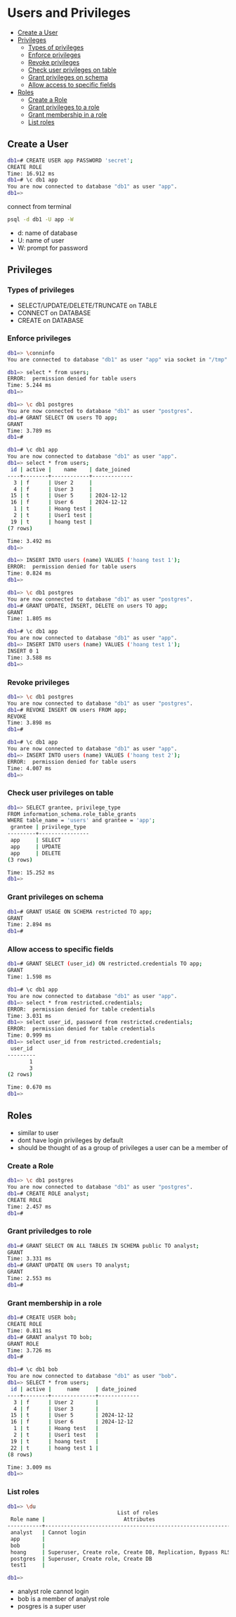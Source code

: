 # Users and Privileges

- [Create a User](#create-a-user)
- [Privileges](#privileges)
  - [Types of privileges](#types-of-privileges)
  - [Enforce privileges](#enforce-privileges)
  - [Revoke privileges](#revoke-privileges)
  - [Check user privileges on table](#check-user-privileges-on-table)
  - [Grant privileges on schema](#grant-privileges-on-schema)
  - [Allow access to specific fields](#allow-access-to-specific-fields)
- [Roles](#roles)
  - [Create a Role](#create-a-role)
  - [Grant privileges to a role](#grant-privileges-to-a-role)
  - [Grant membership in a role](#grant-membership-in-a-role)
  - [List roles](#list-roles)

## Create a User

```bash
db1=# CREATE USER app PASSWORD 'secret';
CREATE ROLE
Time: 16.912 ms
db1=# \c db1 app
You are now connected to database "db1" as user "app".
db1=>
```

connect from terminal

```bash
psql -d db1 -U app -W
```

- d: name of database
- U: name of user
- W: prompt for password

## Privileges

### Types of privileges

- SELECT/UPDATE/DELETE/TRUNCATE on TABLE
- CONNECT on DATABASE
- CREATE on DATABASE

### Enforce privileges

```bash
db1=> \conninfo
You are connected to database "db1" as user "app" via socket in "/tmp" at port "5432".

db1=> select * from users;
ERROR:  permission denied for table users
Time: 5.244 ms
db1=>

db1=> \c db1 postgres
You are now connected to database "db1" as user "postgres".
db1=# GRANT SELECT ON users TO app;
GRANT
Time: 3.789 ms
db1=#

db1=# \c db1 app
You are now connected to database "db1" as user "app".
db1=> select * from users;
 id | active |    name    | date_joined
----+--------+------------+-------------
  3 | f      | User 2     |
  4 | f      | User 3     |
 15 | t      | User 5     | 2024-12-12
 16 | f      | User 6     | 2024-12-12
  1 | t      | Hoang test |
  2 | t      | User1 test |
 19 | t      | hoang test |
(7 rows)

Time: 3.492 ms
db1=>

db1=> INSERT INTO users (name) VALUES ('hoang test 1');
ERROR:  permission denied for table users
Time: 0.824 ms
db1=>

db1=> \c db1 postgres
You are now connected to database "db1" as user "postgres".
db1=# GRANT UPDATE, INSERT, DELETE on users TO app;
GRANT
Time: 1.805 ms

db1=# \c db1 app
You are now connected to database "db1" as user "app".
db1=> INSERT INTO users (name) VALUES ('hoang test 1');
INSERT 0 1
Time: 3.588 ms
db1=>
```

### Revoke privileges

```bash
db1=> \c db1 postgres
You are now connected to database "db1" as user "postgres".
db1=# REVOKE INSERT ON users FROM app;
REVOKE
Time: 3.898 ms
db1=#

db1=# \c db1 app
You are now connected to database "db1" as user "app".
db1=> INSERT INTO users (name) VALUES ('hoang test 2');
ERROR:  permission denied for table users
Time: 4.007 ms
db1=>
```

### Check user privileges on table

```bash
db1=> SELECT grantee, privilege_type
FROM information_schema.role_table_grants
WHERE table_name = 'users' and grantee = 'app';
 grantee | privilege_type
---------+----------------
 app     | SELECT
 app     | UPDATE
 app     | DELETE
(3 rows)

Time: 15.252 ms
db1=>
```

### Grant privileges on schema

```bash
db1=# GRANT USAGE ON SCHEMA restricted TO app;
GRANT
Time: 2.894 ms
db1=#
```

### Allow access to specific fields

```bash
db1=# GRANT SELECT (user_id) ON restricted.credentials TO app;
GRANT
Time: 1.598 ms

db1=# \c db1 app
You are now connected to database "db1" as user "app".
db1=> select * from restricted.credentials;
ERROR:  permission denied for table credentials
Time: 3.031 ms
db1=> select user_id, password from restricted.credentials;
ERROR:  permission denied for table credentials
Time: 0.999 ms
db1=> select user_id from restricted.credentials;
 user_id
---------
       1
       3
(2 rows)

Time: 0.670 ms
db1=>
```

## Roles

- similar to user
- dont have login privileges by default
- should be thought of as a group of privileges a user can be a member of

### Create a Role

```bash
db1=> \c db1 postgres
You are now connected to database "db1" as user "postgres".
db1=# CREATE ROLE analyst;
CREATE ROLE
Time: 2.457 ms
db1=#
```

### Grant priviledges to role

```bash
db1=# GRANT SELECT ON ALL TABLES IN SCHEMA public TO analyst;
GRANT
Time: 3.331 ms
db1=# GRANT UPDATE ON users TO analyst;
GRANT
Time: 2.553 ms
db1=#
```

### Grant membership in a role

```bash
db1=# CREATE USER bob;
CREATE ROLE
Time: 0.811 ms
db1=# GRANT analyst TO bob;
GRANT ROLE
Time: 3.726 ms
db1=#

db1=# \c db1 bob
You are now connected to database "db1" as user "bob".
db1=> SELECT * from users;
 id | active |     name     | date_joined
----+--------+--------------+-------------
  3 | f      | User 2       |
  4 | f      | User 3       |
 15 | t      | User 5       | 2024-12-12
 16 | f      | User 6       | 2024-12-12
  1 | t      | Hoang test   |
  2 | t      | User1 test   |
 19 | t      | hoang test   |
 22 | t      | hoang test 1 |
(8 rows)

Time: 3.009 ms
db1=>
```

### List roles

```bash
db1=> \du
                                   List of roles
 Role name |                         Attributes                         | Member of
-----------+------------------------------------------------------------+-----------
 analyst   | Cannot login                                               | {}
 app       |                                                            | {}
 bob       |                                                            | {analyst}
 hoang     | Superuser, Create role, Create DB, Replication, Bypass RLS | {}
 postgres  | Superuser, Create role, Create DB                          | {}
 test1     |                                                            | {}

db1=>
```

- analyst role cannot login
- bob is a member of analyst role
- posgres is a super user
